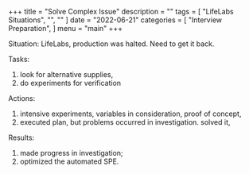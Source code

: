 +++
title = "Solve Complex Issue"
description = ""
tags = [
    "LifeLabs Situations",
    "",
    ""
]
date = "2022-06-21"
categories = [
    "Interview Preparation",
]
menu = "main"
+++

Situation: LifeLabs, production was halted.  Need to get it back.  

Tasks:  
1) look for alternative supplies,   
2) do experiments for verification  

Actions:  
1) intensive experiments, variables in consideration, proof of concept,  
2) executed plan, but problems occurred in investigation. solved it,  

Results:   
1) made progress in investigation;   
2) optimized the automated SPE.
